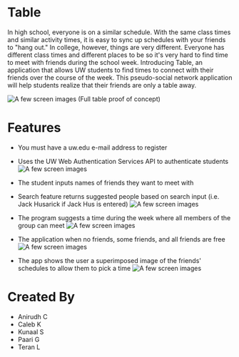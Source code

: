 # Table
In high school, everyone is on a similar schedule. With the same class times and similar activity times, it is easy to sync up schedules with your friends to "hang out."
In college, however, things are very different. Everyone has different class times and different places to be so it's very hard to find time to meet with friends during the school week.
Introducing Table, an application that allows UW students to find times to connect with their friends over the course of the week. This pseudo-social network application will help students realize that their friends are only a table away.

![A few screen images](https://github.com/kunaals/Table/blob/master/img/web/Final.png?raw=true"")
(Full table proof of concept)

# Features
 - You must have a uw.edu e-mail address to register
 - Uses the UW Web Authentication Services API to authenticate students
![A few screen images](https://github.com/kunaals/Table/blob/master/img/web/1.png?raw=true"")

- The student inputs names of friends they want to meet with
- Search feature returns suggested people based on search input (i.e. Jack Husarick if Jack Hus is entered)
![A few screen images](https://github.com/kunaals/Table/blob/master/img/web/2.png?raw=true"")

- The program suggests a time during the week where all members of the group can meet
![A few screen images](https://github.com/kunaals/Table/blob/master/img/web/3.png?raw=true"")

- The application  when no friends, some friends, and all friends are free
![A few screen images](https://github.com/kunaals/Table/blob/master/img/web/4.png?raw=true"")

- The app shows the user a superimposed image of the friends' schedules to allow them to pick a time 
![A few screen images](https://github.com/kunaals/Table/blob/master/img/web/5.png?raw=true"")


 # Created By
  - Anirudh C
  - Caleb K
  - Kunaal S
  - Paari G
  - Teran L


 
